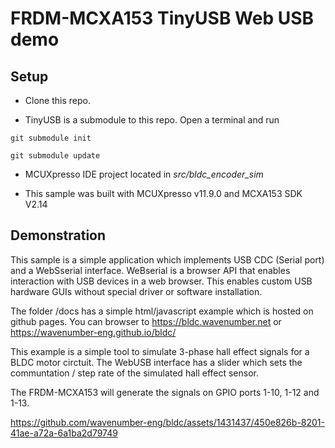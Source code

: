 # FRDM-MCXA153 TinyUSB Web USB demo

## Setup

- Clone this repo.
  
- TinyUSB is a submodule to this repo. Open a terminal and run

`git submodule init`

`git submodule update`


- MCUXpresso IDE project located in *src/bldc_encoder_sim*
  
- This sample was built with MCUXpresso v11.9.0 and MCXA153 SDK V2.14

## Demonstration

This sample is a simple application which implements USB CDC (Serial port) and a WebSserial interface. WeBserial is a browser API that enables interaction with USB devices in a web browser.  This enables custom USB hardware GUIs without special driver or software installation.

The folder /docs has a simple html/javascript example which is hosted on github pages. You can browser to https://bldc.wavenumber.net or https://wavenumber-eng.github.io/bldc/

This example is a simple tool to simulate 3-phase hall effect signals for a BLDC motor circtuit.  The WebUSB interface has a slider which sets the communtation / step rate of the simulated hall effect sensor.

The FRDM-MCXA153 will generate the signals on GPIO ports 1-10, 1-12 and 1-13.



https://github.com/wavenumber-eng/bldc/assets/1431437/450e826b-8201-41ae-a72a-6a1ba2d79749

